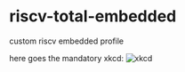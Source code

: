 # riscv-total-embedded
custom riscv embedded profile


here goes the mandatory xkcd:
![xkcd](https://imgs.xkcd.com/comics/standards.png)